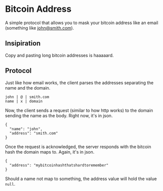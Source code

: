 Bitcoin Address
===============

A simple protocol that allows you to mask your bitcoin
address like an email (something like john@smith.com).

Insipiration
------------

Copy and pasting long bitcoin addresses is haaaaard.

Protocol
--------

Just like how email works, the client parses the addresses
separating the name and the domain.

```
john | @ | smith.com
name | x | domain
```

Now, the client sends a request (similar to how http works)
to the domain sending the name as the body. Right now, it's
in json.

```
{
  "name": "john",
  "address": "smith.com"
}
```

Once the request is acknowledged, the server responds with
the bitcoin hash the domain maps to. Again, it's in json.

```
{
  "address": "mybitcoinhashthatshardtoremember"
}
```

Should a name not map to something, the address value will
hold the value `null`.
